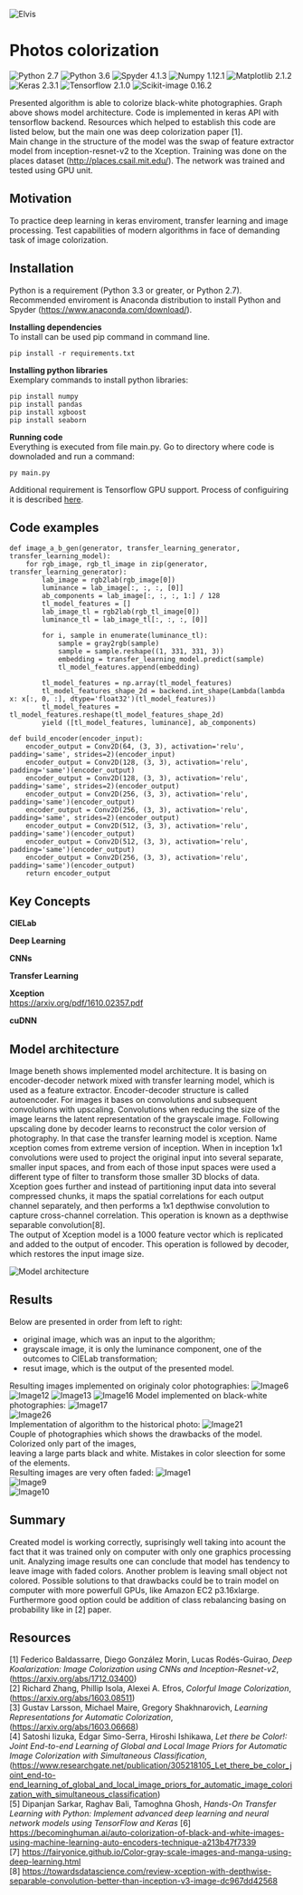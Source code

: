 ![Elvis](https://github.com/bluejurand/Photos-colorization/blob/master/results/elvis.jpg)  
# Photos colorization
![Python 2.7](https://img.shields.io/badge/python-2.7-blue.svg) 
![Python 3.6](https://img.shields.io/badge/python-3.3-blue.svg) 
![Spyder 4.1.3](https://img.shields.io/badge/spyder-4.1.3-black) 
![Numpy 1.12.1](https://img.shields.io/badge/numpy-1.12.1-yellow.svg) 
![Matplotlib 2.1.2](https://img.shields.io/badge/matplotlib-2.1.2-blue.svg) 
![Keras 2.3.1](https://img.shields.io/badge/keras-2.3.1-red) 
![Tensorflow 2.1.0](https://img.shields.io/badge/tensorflow-2.1.0-orange) 
![Scikit-image 0.16.2](https://img.shields.io/badge/scikit--image-0.16.2-yellowgreen)  


Presented algorithm is able to colorize black-white photographies. Graph above shows model architecture. 
Code is implemented in keras API with tensorflow backend. Resources which helped to establish this code 
are listed below, but the main one was deep colorization paper [1].  
Main change in the structure of the model was the swap of feature extractor model from inception-resnet-v2
to the Xception. Training was done on the places dataset (http://places.csail.mit.edu/).
The network was trained and tested using GPU unit.  

## Motivation

To practice deep learning in keras enviroment, transfer learning and image processing.
Test capabilities of modern algorithms in face of demanding task of image colorization.

## Installation

Python is a requirement (Python 3.3 or greater, or Python 2.7). Recommended enviroment is Anaconda distribution to install Python and Spyder (https://www.anaconda.com/download/).

__Installing dependencies__  
To install can be used pip command in command line.  
  
	pip install -r requirements.txt

__Installing python libraries__  
Exemplary commands to install python libraries:
 
	pip install numpy  
	pip install pandas  
	pip install xgboost  
	pip install seaborn 

__Running code__  
Everything is executed from file main.py. Go to directory where code is downoladed and run a command: 

	py main.py
	
Additional requirement is Tensorflow GPU support. Process of configuiring it is described [here](https://www.tensorflow.org/install/gpu).

## Code examples

	def image_a_b_gen(generator, transfer_learning_generator, transfer_learning_model):
		for rgb_image, rgb_tl_image in zip(generator, transfer_learning_generator):
			lab_image = rgb2lab(rgb_image[0])
			luminance = lab_image[:, :, :, [0]]
			ab_components = lab_image[:, :, :, 1:] / 128
			tl_model_features = []
			lab_image_tl = rgb2lab(rgb_tl_image[0])
			luminance_tl = lab_image_tl[:, :, :, [0]]

			for i, sample in enumerate(luminance_tl):
				sample = gray2rgb(sample)
				sample = sample.reshape((1, 331, 331, 3))
				embedding = transfer_learning_model.predict(sample)
				tl_model_features.append(embedding)

			tl_model_features = np.array(tl_model_features)
			tl_model_features_shape_2d = backend.int_shape(Lambda(lambda x: x[:, 0, :], dtype='float32')(tl_model_features))
			tl_model_features = tl_model_features.reshape(tl_model_features_shape_2d)
			yield ([tl_model_features, luminance], ab_components) 
<!-- -->
	def build_encoder(encoder_input):
		encoder_output = Conv2D(64, (3, 3), activation='relu', padding='same', strides=2)(encoder_input)
		encoder_output = Conv2D(128, (3, 3), activation='relu', padding='same')(encoder_output)
		encoder_output = Conv2D(128, (3, 3), activation='relu', padding='same', strides=2)(encoder_output)
		encoder_output = Conv2D(256, (3, 3), activation='relu', padding='same')(encoder_output)
		encoder_output = Conv2D(256, (3, 3), activation='relu', padding='same', strides=2)(encoder_output)
		encoder_output = Conv2D(512, (3, 3), activation='relu', padding='same')(encoder_output)
		encoder_output = Conv2D(512, (3, 3), activation='relu', padding='same')(encoder_output)
		encoder_output = Conv2D(256, (3, 3), activation='relu', padding='same')(encoder_output)
		return encoder_output

## Key Concepts
__CIELab__

__Deep Learning__

__CNNs__

__Transfer Learning__

__Xception__  
https://arxiv.org/pdf/1610.02357.pdf

__cuDNN__
  
## Model architecture  
Image beneth shows implemented model architecture. It is basing on encoder-decoder network mixed with
transfer learning model, which is used as a feature extractor. Encoder-decoder structure is called
autoencoder. For images it bases on convolutions and subsequent convolutions with upscaling.
Convolutions when reducing the size of the image learns the latent representation of the grayscale image.
Following upscaling done by decoder learns to reconstruct the color version of photography.
In that case the transfer learning model is xception. Name xception comes from extreme version of inception.
When in inception 1x1 convolutions were used to project the original input into several separate,
smaller input spaces, and from each of those input spaces were used a different type of filter to transform
those smaller 3D blocks of data. Xception goes further and instead of partitioning input data into several
compressed chunks, it maps the spatial correlations for each output channel separately, and then performs
a 1x1 depthwise convolution to capture cross-channel correlation. This operation is known as a depthwise
separable convolution[8].  
The output of Xception model is a 1000 feature vector which is replicated and added to the output of encoder.
This operation is followed by decoder, which restores the input image size.  

![Model architecture](https://github.com/bluejurand/Photos-colorization/blob/master/model_architecture_xception.png)

## Results
Below are presented in order from left to right:
- original image, which was an input to the algorithm;  
- grayscale image, it is only the luminance component, one of the outcomes to CIELab transformation;  
- resut image, which is the output of the presented model.  

Resulting images implemented on originaly color photographies:
![Image6](https://github.com/bluejurand/Photos-colorization/blob/master/results/image6.jpg)
![Image12](https://github.com/bluejurand/Photos-colorization/blob/master/results/image12.jpg)
![Image13](https://github.com/bluejurand/Photos-colorization/blob/master/results/image13.jpg)
![Image16](https://github.com/bluejurand/Photos-colorization/blob/master/results/image16.jpg) 
Model implemented on black-white photographies:
![Image17](https://github.com/bluejurand/Photos-colorization/blob/master/results/image17.jpg)  
![Image26](https://github.com/bluejurand/Photos-colorization/blob/master/results/image26.jpg)  
Implementation of algorithm to the historical photo:
![Image21](https://github.com/bluejurand/Photos-colorization/blob/master/results/image21.jpg)  
Couple of photographies which shows the drawbacks of the model. Colorized only part of the images,  
leaving a large parts black and white. Mistakes in color sleection for some of the elements.  
Resulting images are very often faded:
![Image1](https://github.com/bluejurand/Photos-colorization/blob/master/results/image1.jpg)  
![Image9](https://github.com/bluejurand/Photos-colorization/blob/master/results/image9.jpg)  
![Image10](https://github.com/bluejurand/Photos-colorization/blob/master/results/image10.jpg)  
## Summary  
Created model is working correctly, suprisingly well taking into acount the fact that it was trained only
on computer with only one graphics processing unit. Analyzing image results one can conclude that model
has tendency to leave image with faded colors. Another problem is leaving small object not colored.
Possible solutions to that drawbacks could be to train model on computer with more powerfull GPUs,
like Amazon EC2 p3.16xlarge. Furthermore good option could be addition of class rebalancing basing on
probability like in [2] paper.  

## Resources
[1] Federico Baldassarre, Diego González Morin, Lucas Rodés-Guirao, *Deep Koalarization: Image Colorization using CNNs and Inception-Resnet-v2*,
(https://arxiv.org/abs/1712.03400)  
[2] Richard Zhang, Phillip Isola, Alexei A. Efros, *Colorful Image Colorization*,
(https://arxiv.org/abs/1603.08511)  
[3] Gustav Larsson, Michael Maire, Gregory Shakhnarovich, *Learning Representations for Automatic Colorization*,
(https://arxiv.org/abs/1603.06668)  
[4] Satoshi Iizuka, Edgar Simo-Serra, Hiroshi Ishikawa, *Let there be Color!: Joint End-to-end Learning of Global and Local Image Priors 
for Automatic Image Colorization with Simultaneous Classification*,
(https://www.researchgate.net/publication/305218105_Let_there_be_color_joint_end-to-end_learning_of_global_and_local_image_priors_for_automatic_image_colorization_with_simultaneous_classification)  
[5] Dipanjan Sarkar, Raghav Bali, Tamoghna Ghosh, *Hands-On Transfer Learning with Python: Implement advanced deep learning and neural network models using TensorFlow and Keras*
[6] https://becominghuman.ai/auto-colorization-of-black-and-white-images-using-machine-learning-auto-encoders-technique-a213b47f7339  
[7] https://fairyonice.github.io/Color-gray-scale-images-and-manga-using-deep-learning.html  
[8] https://towardsdatascience.com/review-xception-with-depthwise-separable-convolution-better-than-inception-v3-image-dc967dd42568